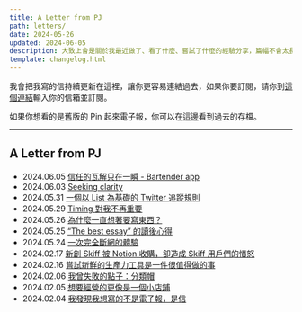 ```yaml
---
title: A Letter from PJ
path: letters/
date: 2024-05-26
updated: 2024-06-05
description: 大致上會是關於我最近做了、看了什麼、嘗試了什麼的經驗分享，篇幅不會太長，大概就像一篇短篇幅的臉書或 Twitter 貼文這樣。發文的時間與頻率不會固定，你可以想成有個朋友有事沒事就會傳個訊息給你，跟你分享他最近看了什麼或體驗了什麼東西。
template: changelog.html
---
```


我會把我寫的信持續更新在這裡，讓你更容易連結過去，如果你要訂閱，請你到[這個連結](https://world.hey.com/mimir)輸入你的信箱並訂閱。

如果你想看的是舊版的 Pin 起來電子報，你可以在[這邊](/newsletters)看到過去的存檔。

---

## A Letter from PJ

- 2024.06.05 [信任的瓦解只在一瞬 - Bartender app](https://world.hey.com/mimir/a-letter-from-pj-bartender-app-7abad4bf)
- 2024.06.03 [Seeking clarity](https://world.hey.com/mimir/a-letter-from-pj-seeking-clarity-2143c7d5)
- 2024.05.31 [一個以 List 為基礎的 Twitter 追蹤規則](https://world.hey.com/mimir/a-letter-from-pj-list-twitter-777ae916)
- 2024.05.29 [Timing 對我不再重要](https://world.hey.com/mimir/a-letter-from-pj-timing-e2f053aa)
- 2024.05.26 [為什麼一直想著要寫東西？](https://world.hey.com/mimir/a-letter-from-pj-bdf95d36)
- 2024.05.25 [“The best essay” 的讀後心得](https://world.hey.com/mimir/a-letter-from-pj-the-best-essay-ed2ab313)
- 2024.05.24 [一次完全斷網的體驗](https://world.hey.com/mimir/a-letter-from-pj-8e254a4c)
- 2024.02.17 [新創 Skiff 被 Notion 收購，卻造成 Skiff 用戶們的憤怒](https://world.hey.com/mimir/a-letter-from-pj-skiff-notion-skiff-4f075074)
- 2024.02.16 [嘗試新鮮的生產力工具是一件很值得做的事](https://world.hey.com/mimir/a-letter-from-pj-c7ec139a)
- 2024.02.06 [我曾失敗的點子：分類帽](https://world.hey.com/mimir/a-letter-from-pj-e91db7eb)
- 2024.02.05 [想要經營的更像是一個小店鋪](https://world.hey.com/mimir/a-letter-from-pj-bb667bf7)
- 2024.02.04 [我發現我想寫的不是電子報，是信](https://world.hey.com/mimir/a-letter-from-pj-9652abe2)